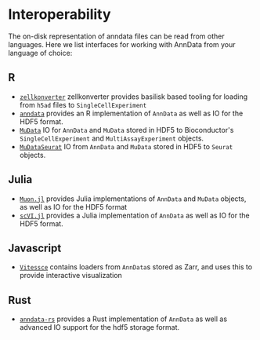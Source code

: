# Interoperability

The on-disk representation of anndata files can be read from other languages. 
Here we list interfaces for working with AnnData from your language of choice:

## R

* [`zellkonverter`](https://bioconductor.org/packages/release/bioc/html/zellkonverter.html) zellkonverter provides basilisk based tooling for loading from `h5ad` files to `SingleCellExperiment`
* [`anndata`](https://anndata.dynverse.org) provides an R implementation of `AnnData` as well as IO for the HDF5 format.
* [`MuData`](https://bioconductor.org/packages/release/bioc/html/MuData.html) IO for `AnnData` and `MuData` stored in HDF5 to Bioconductor's `SingleCellExperiment` and `MultiAssayExperiment` objects.
* [`MuDataSeurat`](https://pmbio.github.io/MuDataSeurat/) IO from `AnnData` and `MuData` stored in HDF5 to `Seurat` objects.


## Julia

* [`Muon.jl`](https://docs.juliahub.com/Muon/QfqCh/0.1.1/objects/) provides Julia implementations of `AnnData` and `MuData` objects, as well as IO for the HDF5 format
* [`scVI.jl`](https://maren-ha.github.io/scVI.jl/index.html) provides a Julia implementation of `AnnData` as well as IO for the HDF5 format.

## Javascript

* [`Vitessce`](https://github.com/vitessce/vitessce) contains loaders from `AnnData`s stored as Zarr, and uses this to provide interactive visualization

## Rust

* [`anndata-rs`](https://github.com/kaizhang) provides a Rust implementation of `AnnData` as well as advanced IO support for the hdf5 storage format.
